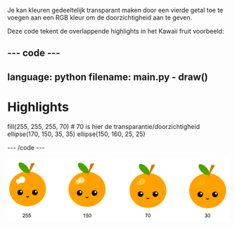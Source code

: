 Je kan kleuren gedeeltelijk transparant maken door een vierde getal toe te voegen aan een RGB kleur om de doorzichtigheid aan te geven.

Deze code tekent de overlappende highlights in het Kawaii fruit voorbeeld:

--- code ---
---
language: python
filename: main.py - draw()
---

  # Highlights
  fill(255, 255, 255, 70) # 70 is hier de transparantie/doorzichtigheid
  ellipse(170, 150, 35, 35)
  ellipse(150, 160, 25, 25)

--- /code ---

![kawaii fruit afbeelding met highlights bij verschillende dekkingen: 30, 70, 150, 255. 30 is meer dekkend en 255 is minder dekkend](images/opacity.png)

